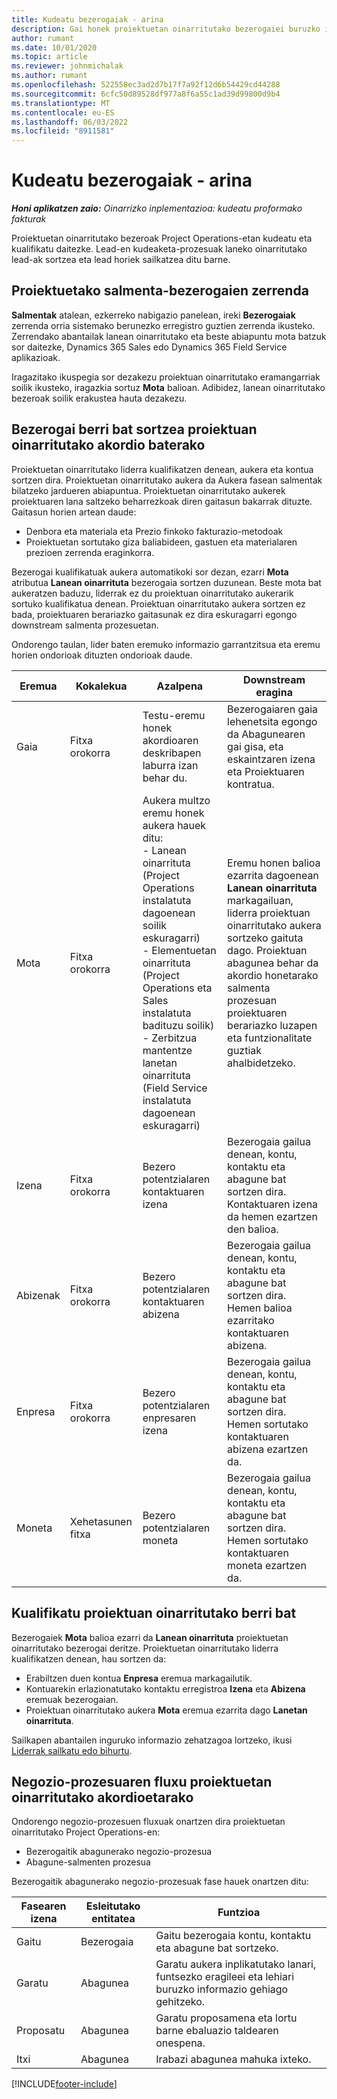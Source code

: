```yaml
---
title: Kudeatu bezerogaiak - arina
description: Gai honek proiektuetan oinarritutako bezerogaiei buruzko informazioa ematen du (pro).
author: rumant
ms.date: 10/01/2020
ms.topic: article
ms.reviewer: johnmichalak
ms.author: rumant
ms.openlocfilehash: 522558ec3ad2d7b17f7a92f12d6b54429cd44288
ms.sourcegitcommit: 6cfc50d89528df977a8f6a55c1ad39d99800d9b4
ms.translationtype: MT
ms.contentlocale: eu-ES
ms.lasthandoff: 06/03/2022
ms.locfileid: "8911581"
---
```

# <a name="manage-leads---lite"></a>Kudeatu bezerogaiak - arina

_**Honi aplikatzen zaio:** Oinarrizko inplementazioa: kudeatu proformako fakturak_

Proiektuetan oinarritutako bezeroak Project Operations-etan kudeatu eta kualifikatu daitezke. Lead-en kudeaketa-prozesuak laneko oinarritutako lead-ak sortzea eta lead horiek sailkatzea ditu barne. 

## <a name="list-of-project-sales-leads"></a>Proiektuetako salmenta-bezerogaien zerrenda

**Salmentak** atalean, ezkerreko nabigazio panelean, ireki **Bezerogaiak** zerrenda orria sistemako berunezko erregistro guztien zerrenda ikusteko. Zerrendako abantailak lanean oinarritutako eta beste abiapuntu mota batzuk sor daitezke, Dynamics 365 Sales edo Dynamics 365 Field Service aplikazioak.

Iragazitako ikuspegia sor dezakezu proiektuan oinarritutako eramangarriak soilik ikusteko, iragazkia sortuz **Mota** balioan. Adibidez, lanean oinarritutako bezeroak soilik erakustea hauta dezakezu.

## <a name="creating-a-new-lead-for-a-project-based-deal"></a>Bezerogai berri bat sortzea proiektuan oinarritutako akordio baterako

Proiektuetan oinarritutako liderra kualifikatzen denean, aukera eta kontua sortzen dira. Proiektuetan oinarritutako aukera da Aukera fasean salmentak bilatzeko jardueren abiapuntua. Proiektuetan oinarritutako aukerek proiektuaren lana saltzeko beharrezkoak diren gaitasun bakarrak dituzte. Gaitasun horien artean daude:

- Denbora eta materiala eta Prezio finkoko fakturazio-metodoak
- Proiektuetan sortutako giza baliabideen, gastuen eta materialaren prezioen zerrenda eraginkorra.

Bezerogai kualifikatuak aukera automatikoki sor dezan, ezarri **Mota** atributua **Lanean oinarrituta** bezerogaia sortzen duzunean. Beste mota bat aukeratzen baduzu, liderrak ez du proiektuan oinarritutako aukerarik sortuko kualifikatua denean. Proiektuan oinarritutako aukera sortzen ez bada, proiektuaren berariazko gaitasunak ez dira eskuragarri egongo downstream salmenta prozesuetan.

Ondorengo taulan, lider baten eremuko informazio garrantzitsua eta eremu horien ondorioak dituzten ondorioak daude.

| **Eremua** | **Kokalekua** | **Azalpena** | **Downstream eragina** |
| --- | --- | --- | --- |
| Gaia | Fitxa orokorra | Testu-eremu honek akordioaren deskribapen laburra izan behar du. | Bezerogaiaren gaia lehenetsita egongo da Abagunearen gai gisa, eta eskaintzaren izena eta Proiektuaren kontratua. |
| Mota | Fitxa orokorra | Aukera multzo eremu honek aukera hauek ditu:</br>- Lanean oinarrituta (Project Operations instalatuta dagoenean soilik eskuragarri)</br>- Elementuetan oinarrituta (Project Operations eta Sales instalatuta badituzu soilik)</br>- Zerbitzua mantentze lanetan oinarrituta (Field Service instalatuta dagoenean eskuragarri) | Eremu honen balioa ezarrita dagoenean **Lanean oinarrituta** markagailuan, liderra proiektuan oinarritutako aukera sortzeko gaituta dago. Proiektuan abagunea behar da akordio honetarako salmenta prozesuan proiektuaren berariazko luzapen eta funtzionalitate guztiak ahalbidetzeko. |
| Izena | Fitxa orokorra | Bezero potentzialaren kontaktuaren izena | Bezerogaia gailua denean, kontu, kontaktu eta abagune bat sortzen dira. Kontaktuaren izena da hemen ezartzen den balioa. |
| Abizenak | Fitxa orokorra | Bezero potentzialaren kontaktuaren abizena | Bezerogaia gailua denean, kontu, kontaktu eta abagune bat sortzen dira. Hemen balioa ezarritako kontaktuaren abizena. |
| Enpresa | Fitxa orokorra | Bezero potentzialaren enpresaren izena | Bezerogaia gailua denean, kontu, kontaktu eta abagune bat sortzen dira. Hemen sortutako kontaktuaren abizena ezartzen da. |
| Moneta | Xehetasunen fitxa | Bezero potentzialaren moneta | Bezerogaia gailua denean, kontu, kontaktu eta abagune bat sortzen dira. Hemen sortutako kontaktuaren moneta ezartzen da. |

## <a name="qualify-a-new-project-based-lead"></a>Kualifikatu proiektuan oinarritutako berri bat

Bezerogaiek **Mota** balioa ezarri da **Lanean oinarrituta** proiektuetan oinarritutako bezerogai deritze. Proiektuetan oinarritutako liderra kualifikatzen denean, hau sortzen da:

- Erabiltzen duen kontua **Enpresa** eremua markagailutik.
- Kontuarekin erlazionatutako kontaktu erregistroa **Izena** eta **Abizena** eremuak bezerogaian.
- Proiektuan oinarritutako aukera **Mota** eremua ezarrita dago **Lanetan oinarrituta**.

Sailkapen abantailen inguruko informazio zehatzagoa lortzeko, ikusi [Liderrak sailkatu edo bihurtu](/dynamics365/sales-enterprise/qualify-lead-convert-opportunity-sales).

## <a name="business-process-flow-for-project-based-deals"></a>Negozio-prozesuaren fluxu proiektuetan oinarritutako akordioetarako

Ondorengo negozio-prozesuen fluxuak onartzen dira proiektuetan oinarritutako Project Operations-en:

- Bezerogaitik abagunerako negozio-prozesua
- Abagune-salmenten prozesua

Bezerogaitik abagunerako negozio-prozesuak fase hauek onartzen ditu:

| Fasearen izena | Esleitutako entitatea | Funtzioa |
| --- | --- | --- |
| Gaitu | Bezerogaia | Gaitu bezerogaia kontu, kontaktu eta abagune bat sortzeko. |
| Garatu | Abagunea | Garatu aukera inplikatutako lanari, funtsezko eragileei eta lehiari buruzko informazio gehiago gehitzeko. |
| Proposatu | Abagunea | Garatu proposamena eta lortu barne ebaluazio taldearen onespena. |
| Itxi | Abagunea | Irabazi abagunea mahuka ixteko. |


[!INCLUDE[footer-include](../../includes/footer-banner.md)]